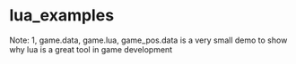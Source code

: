 # lua_examples
Note:
1, game.data, game.lua, game_pos.data is a very small demo to show why lua is a great tool in game development
